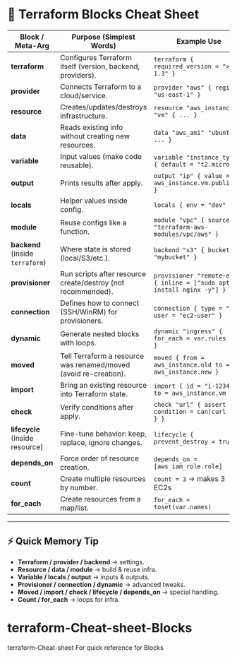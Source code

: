# 🧾 Terraform Blocks Cheat Sheet

| Block / Meta-Arg   | Purpose (Simplest Words)                                   | Example Use |
|---------------------|------------------------------------------------------------|-------------|
| **terraform**       | Configures Terraform itself (version, backend, providers). | `terraform { required_version = ">= 1.3" }` |
| **provider**        | Connects Terraform to a cloud/service.                     | `provider "aws" { region = "us-east-1" }` |
| **resource**        | Creates/updates/destroys infrastructure.                   | `resource "aws_instance" "vm" { ... }` |
| **data**            | Reads existing info without creating new resources.        | `data "aws_ami" "ubuntu" { ... }` |
| **variable**        | Input values (make code reusable).                         | `variable "instance_type" { default = "t2.micro" }` |
| **output**          | Prints results after apply.                                | `output "ip" { value = aws_instance.vm.public_ip }` |
| **locals**          | Helper values inside config.                               | `locals { env = "dev" }` |
| **module**          | Reuse configs like a function.                             | `module "vpc" { source = "terraform-aws-modules/vpc/aws" }` |
| **backend** (inside `terraform`) | Where state is stored (local/S3/etc.).        | `backend "s3" { bucket = "mybucket" }` |
| **provisioner**     | Run scripts after resource create/destroy (not recommended). | `provisioner "remote-exec" { inline = ["sudo apt install nginx -y"] }` |
| **connection**      | Defines how to connect (SSH/WinRM) for provisioners.       | `connection { type = "ssh" user = "ec2-user" }` |
| **dynamic**         | Generate nested blocks with loops.                         | `dynamic "ingress" { for_each = var.rules ... }` |
| **moved**           | Tell Terraform a resource was renamed/moved (avoid re-creation). | `moved { from = aws_instance.old to = aws_instance.new }` |
| **import**          | Bring an existing resource into Terraform state.           | `import { id = "i-12345", to = aws_instance.vm }` |
| **check**           | Verify conditions after apply.                             | `check "url" { assert { condition = can(curl ...) } }` |
| **lifecycle** (inside resource) | Fine-tune behavior: keep, replace, ignore changes. | `lifecycle { prevent_destroy = true }` |
| **depends_on**      | Force order of resource creation.                          | `depends_on = [aws_iam_role.role]` |
| **count**           | Create multiple resources by number.                       | `count = 3` → makes 3 EC2s |
| **for_each**        | Create resources from a map/list.                          | `for_each = toset(var.names)` |

---

## ⚡ Quick Memory Tip
- **Terraform / provider / backend** → settings.  
- **Resource / data / module** → build & reuse infra.  
- **Variable / locals / output** → inputs & outputs.  
- **Provisioner / connection / dynamic** → advanced tweaks.  
- **Moved / import / check / lifecycle / depends_on** → special handling.  
- **Count / for_each** → loops for infra.
# terraform-Cheat-sheet-Blocks
terraform-Cheat-sheet For quick reference for Blocks

